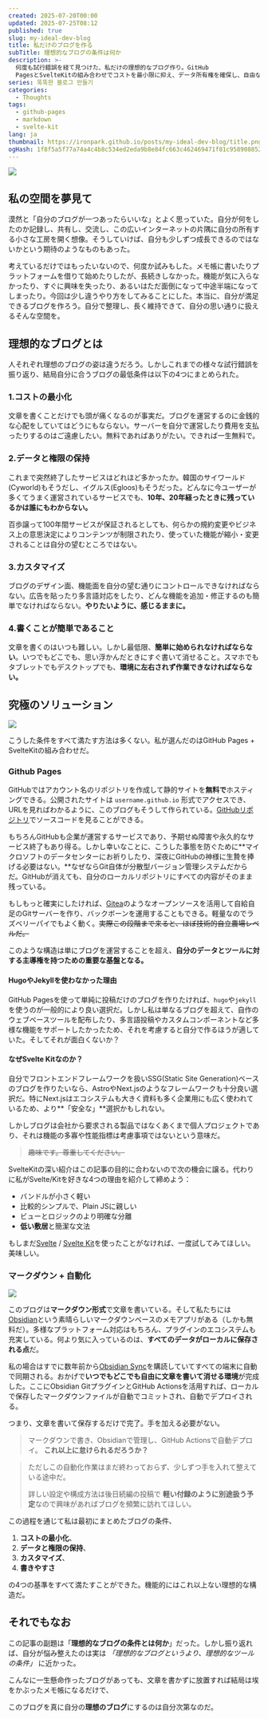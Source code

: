 ```yaml
---
created: 2025-07-20T00:00
updated: 2025-07-25T08:12
published: true
slug: my-ideal-dev-blog
title: 私だけのブログを作る
subTitle: 理想的なブログの条件は何か
description: >-
  何度も試行錯誤を経て見つけた、私だけの理想的なブログ作り。GitHub
  PagesとSvelteKitの組み合わせでコストを最小限に抑え、データ所有権を確保し、自由なカスタマイズを実現。さらに、ObsidianとMarkdownを活用した便利な執筆環境も整えました。プラットフォームに依存せず、自分だけの空間を作り上げる過程と、その中で気づいた理想的なツールと理想的なブログの違いについての省察。
series: 똑똑한 블로그 만들기
categories:
  - Thoughts
tags:
  - github-pages
  - markdown
  - svelte-kit
lang: ja
thumbnail: https://ironpark.github.io/posts/my-ideal-dev-blog/title.png
ogHash: 1f8f5a5f77a74a4c4b8c534ed2eda9b8e84fc663c462469471f81c9589088520
---
```

![](/posts/title.png)
## 私の空間を夢見て

漠然と「自分のブログが一つあったらいいな」とよく思っていた。自分が何をしたのか記録し、共有し、交流し、この広いインターネットの片隅に自分の所有する小さな工房を開く想像。そうしていけば、自分も少しずつ成長できるのではないかという期待のようなものもあった。

考えているだけではもったいないので、何度か試みもした。メモ帳に書いたりプラットフォームを借りて始めたりしたが、長続きしなかった。機能が気に入らなかったり、すぐに興味を失ったり、あるいはただ面倒になって中途半端になってしまったり。今回は少し違うやり方をしてみることにした。本当に、自分が満足できるブログを作ろう。自分で整理し、長く維持できて、自分の思い通りに扱えるそんな空間を。

## 理想的なブログとは
人それぞれ理想のブログの姿は違うだろう。しかしこれまでの様々な試行錯誤を振り返り、結局自分に合うブログの最低条件は以下の4つにまとめられた。

### 1.コストの最小化
文章を書くことだけでも頭が痛くなるのが事実だ。ブログを運営するのに金銭的な心配をしていてはどうにもならない。サーバーを自分で運営したり費用を支払ったりするのはご遠慮したい。無料であればありがたい。できれば一生無料で。

### 2.データと権限の保持
これまで突然終了したサービスはどれほど多かったか。韓国のサイワールド(Cyworld)もそうだし、イグルス(Egloos)もそうだった。どんなに今ユーザーが多くてうまく運営されているサービスでも、**10年、20年経ったときに残っているかは誰にもわからない。**

百歩譲って100年間サービスが保証されるとしても、何らかの規約変更やビジネス上の意思決定によりコンテンツが制限されたり、使っていた機能が縮小・変更されることは自分の望むところではない。

### 3.カスタマイズ
ブログのデザイン面、機能面を自分の望む通りにコントロールできなければならない。広告を貼ったり多言語対応をしたり、どんな機能を追加・修正するのも簡単でなければならない。**やりたいように、感じるままに。**

### 4.書くことが簡単であること
文章を書くのはいつも難しい。しかし最低限、**簡単に始められなければならない**。いつでもどこでも、思い浮かんだときにすぐ書いて消せること。スマホでもタブレットでもデスクトップでも、**環境に左右されず作業できなければならない。**

## 究極のソリューション
![](/posts/silver-bullet.png)

こうした条件をすべて満たす方法は多くない。私が選んだのはGitHub Pages + SvelteKitの組み合わせだ。

### Github Pages
GitHubではアカウント名のリポジトリを作成して静的サイトを**無料で**ホスティングできる。公開されたサイトは `username.github.io` 形式でアクセスでき、URLを見ればわかるように、このブログもそうして作られている。[GitHubリポジトリ](https://github.com/ironpark/ironpark.github.io/)でソースコードを見ることができる。

もちろんGitHubも企業が運営するサービスであり、予期せぬ障害や永久的なサービス終了もあり得る。しかし幸いなことに、こうした事態を防ぐために**マイクロソフトのデータセンターにお祈りしたり、深夜にGitHubの神様に生贄を捧げる必要はない。**なぜならGit自体が分散型バージョン管理システムだからだ。GitHubが消えても、自分のローカルリポジトリにすべての内容がそのまま残っている。

もしもっと確実にしたければ、[Gitea](https://github.com/go-gitea/gitea)のようなオープンソースを活用して自給自足のGitサーバーを作り、バックボーンを運用することもできる。軽量なのでラズベリーパイでもよく動く。~~実際この段階まで来ると、ほぼ技術的自立農場レベルだ。~~

このような構造は単にブログを運営することを超え、**自分のデータとツールに対する主導権を持つための重要な基盤となる。**

#### HugoやJekyllを使わなかった理由

GitHub Pagesを使って単純に投稿だけのブログを作りたければ、`hugo`や`jekyll`を使うのが一般的により良い選択だ。しかし私は単なるブログを超えて、自作のウェブベースツールを配布したり、多言語投稿やカスタムコンポーネントなど多様な機能をサポートしたかったため、それを考慮すると自分で作るほうが適していた。そしてそれが面白くないか？

#### なぜSvelte Kitなのか？

自分でフロントエンドフレームワークを扱いSSG(Static Site Generation)ベースのブログを作りたいなら、AstroやNext.jsのようなフレームワークも十分良い選択だ。特にNext.jsはエコシステムも大きく資料も多く企業用にも広く使われているため、より**「安全な」**選択かもしれない。

しかしブログは会社から要求される製品ではなくあくまで個人プロジェクトであり、それは機能の多寡や性能指標は考慮事項ではないという意味だ。
> ~~趣味です。尊重してください。~~

SvelteKitの深い紹介はこの記事の目的に合わないので次の機会に譲る。代わりに私がSvelte/Kitを好きな4つの理由を紹介して締めよう：

- バンドルが小さく軽い
- 比較的シンプルで、Plain JSに親しい
- ビューとロジックのより明確な分離
- **低い敷居**と簡潔な文法

もしまだ[Svelte](https://svelte.dev/) / [Svelte Kit](https://svelte.dev/docs/kit/introduction)を使ったことがなければ、一度試してみてほしい。美味しい。

### マークダウン + 自動化
![](/posts/markdown-action.png)

このブログは**マークダウン形式**で文章を書いている。そして私たちには[Obsidian](https://obsidian.md/)という素晴らしいマークダウンベースのメモアプリがある（しかも無料だ）。多様なプラットフォーム対応はもちろん、プラグインのエコシステムも充実している。何より気に入っているのは、**すべてのデータがローカルに保存される点**だ。

私の場合はすでに数年前から[Obsidian Sync](https://obsidian.md/sync)を購読していてすべての端末に自動で同期される。おかげで**いつでもどこでも自由に文章を書いて消せる環境**が完成した。ここにObsidian GitプラグインとGitHub Actionsを活用すれば、ローカルで保存したマークダウンファイルが自動でコミットされ、自動でデプロイされる。

つまり、文章を書いて保存するだけで完了。手を加える必要がない。

> マークダウンで書き、Obsidianで管理し、GitHub Actionsで自動デプロイ。
> **これ以上に怠けられるだろうか？**

> ただしこの自動化作業はまだ終わっておらず、少しずつ手を入れて整えている途中だ。
>
> 詳しい設定や構成方法は後日続編の投稿で
> **軽い付録のように別途扱う予定**なので興味があればブログを頻繁に訪れてほしい。

この過程を通じて私は最初にまとめたブログの条件、
1. **コストの最小化**、
2. **データと権限の保持**、
3. **カスタマイズ**、
4. **書きやすさ**

の4つの基準をすべて満たすことができた。機能的にはこれ以上ない理想的な構造だ。

## それでもなお
この記事の副題は「**理想的なブログの条件とは何か**」だった。しかし振り返れば、自分が悩み整えたのは実は _「理想的なブログというより、理想的なツールの条件」_ に近かった。

こんなに一生懸命作ったブログがあっても、文章を書かずに放置すれば結局は埃をかぶったメモ帳になるだけで、

このブログを真に自分の**理想のブログ**にするのは自分次第なのだ。